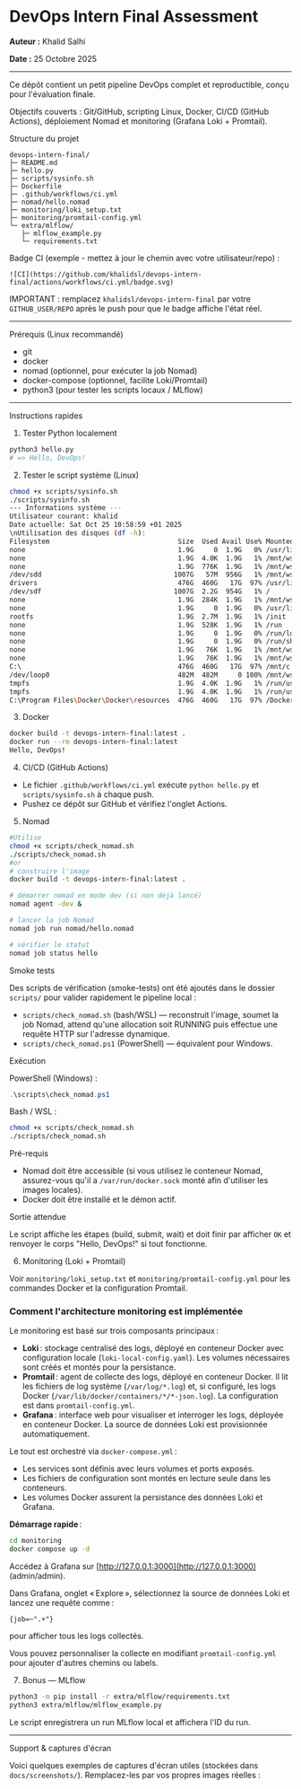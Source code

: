 # DevOps Intern Final Assessment

**Auteur :** Khalid Salhi

**Date :** 25 Octobre 2025

---

Ce dépôt contient un petit pipeline DevOps complet et reproductible, conçu pour l'évaluation finale.

Objectifs couverts : Git/GitHub, scripting Linux, Docker, CI/CD (GitHub Actions), déploiement Nomad et monitoring (Grafana Loki + Promtail).

Structure du projet

```
devops-intern-final/
├─ README.md
├─ hello.py
├─ scripts/sysinfo.sh
├─ Dockerfile
├─ .github/workflows/ci.yml
├─ nomad/hello.nomad
├─ monitoring/loki_setup.txt
├─ monitoring/promtail-config.yml
└─ extra/mlflow/
   ├─ mlflow_example.py
   └─ requirements.txt
```

Badge CI (exemple - mettez à jour le chemin avec votre utilisateur/repo) :

```
![CI](https://github.com/khalidsl/devops-intern-final/actions/workflows/ci.yml/badge.svg)
```

IMPORTANT : remplacez `khalidsl/devops-intern-final` par votre `GITHUB_USER/REPO` après le push pour que le badge affiche l'état réel.

------

Prérequis (Linux recommandé)

- git
- docker
- nomad (optionnel, pour exécuter la job Nomad)
- docker-compose (optionnel, facilite Loki/Promtail)
- python3 (pour tester les scripts locaux / MLflow)

------

Instructions rapides

1) Tester Python localement

```bash
python3 hello.py
# => Hello, DevOps!
```

2) Tester le script système (Linux)

```bash
chmod +x scripts/sysinfo.sh
./scripts/sysinfo.sh
--- Informations système ---
Utilisateur courant: khalid
Date actuelle: Sat Oct 25 10:58:59 +01 2025
\nUtilisation des disques (df -h):
Filesystem                                Size  Used Avail Use% Mounted on
none                                      1.9G     0  1.9G   0% /usr/lib/modules/6.6.87.2-microsoft-standard-WSL2
none                                      1.9G  4.0K  1.9G   1% /mnt/wsl
none                                      1.9G  776K  1.9G   1% /mnt/wsl/docker-desktop/shared-sockets/host-services
/dev/sdd                                 1007G   57M  956G   1% /mnt/wsl/docker-desktop/docker-desktop-user-distro
drivers                                   476G  460G   17G  97% /usr/lib/wsl/drivers
/dev/sdf                                 1007G  2.2G  954G   1% /
none                                      1.9G  284K  1.9G   1% /mnt/wslg
none                                      1.9G     0  1.9G   0% /usr/lib/wsl/lib
rootfs                                    1.9G  2.7M  1.9G   1% /init
none                                      1.9G  528K  1.9G   1% /run
none                                      1.9G     0  1.9G   0% /run/lock
none                                      1.9G     0  1.9G   0% /run/shm
none                                      1.9G   76K  1.9G   1% /mnt/wslg/versions.txt
none                                      1.9G   76K  1.9G   1% /mnt/wslg/doc
C:\                                       476G  460G   17G  97% /mnt/c
/dev/loop0                                482M  482M     0 100% /mnt/wsl/docker-desktop/cli-tools
tmpfs                                     1.9G  4.0K  1.9G   1% /run/user/1000
tmpfs                                     1.9G  4.0K  1.9G   1% /run/user/0
C:\Program Files\Docker\Docker\resources  476G  460G   17G  97% /Docker/host
```

3) Docker

```bash
docker build -t devops-intern-final:latest .
docker run --rm devops-intern-final:latest 
Hello, DevOps!
```

4) CI/CD (GitHub Actions)

- Le fichier `.github/workflows/ci.yml` exécute `python hello.py` et `scripts/sysinfo.sh` à chaque push.
- Pushez ce dépôt sur GitHub et vérifiez l'onglet Actions.

5) Nomad

```bash
#Utilise 
chmod +x scripts/check_nomad.sh
./scripts/check_nomad.sh
#or 
# construire l'image
docker build -t devops-intern-final:latest .

# démarrer nomad en mode dev (si non déjà lancé)
nomad agent -dev &

# lancer la job Nomad
nomad job run nomad/hello.nomad

# vérifier le statut
nomad job status hello
``` 

Smoke tests

Des scripts de vérification (smoke-tests) ont été ajoutés dans le dossier `scripts/` pour valider rapidement le pipeline local :

- `scripts/check_nomad.sh` (bash/WSL) — reconstruit l'image, soumet la job Nomad, attend qu'une allocation soit RUNNING puis effectue une requête HTTP sur l'adresse dynamique.
- `scripts/check_nomad.ps1` (PowerShell) — équivalent pour Windows.

Exécution

PowerShell (Windows) :

```powershell
.\scripts\check_nomad.ps1
```

Bash / WSL :

```bash
chmod +x scripts/check_nomad.sh
./scripts/check_nomad.sh
```

Pré-requis

- Nomad doit être accessible (si vous utilisez le conteneur Nomad, assurez-vous qu'il a `/var/run/docker.sock` monté afin d'utiliser les images locales).
- Docker doit être installé et le démon actif.

Sortie attendue

Le script affiche les étapes (build, submit, wait) et doit finir par afficher `OK` et renvoyer le corps "Hello, DevOps!" si tout fonctionne.



6) Monitoring (Loki + Promtail)

Voir `monitoring/loki_setup.txt` et `monitoring/promtail-config.yml` pour les commandes Docker et la configuration Promtail.
  
### Comment l'architecture monitoring est implémentée

Le monitoring est basé sur trois composants principaux :

- **Loki** : stockage centralisé des logs, déployé en conteneur Docker avec configuration locale (`loki-local-config.yaml`). Les volumes nécessaires sont créés et montés pour la persistance.
- **Promtail** : agent de collecte des logs, déployé en conteneur Docker. Il lit les fichiers de log système (`/var/log/*.log`) et, si configuré, les logs Docker (`/var/lib/docker/containers/*/*-json.log`). La configuration est dans `promtail-config.yml`.
- **Grafana** : interface web pour visualiser et interroger les logs, déployée en conteneur Docker. La source de données Loki est provisionnée automatiquement.

Le tout est orchestré via `docker-compose.yml` :

- Les services sont définis avec leurs volumes et ports exposés.
- Les fichiers de configuration sont montés en lecture seule dans les conteneurs.
- Les volumes Docker assurent la persistance des données Loki et Grafana.

**Démarrage rapide** :

```bash
cd monitoring
docker compose up -d
```

Accédez à Grafana sur [http://127.0.0.1:3000](http://127.0.0.1:3000) (admin/admin).

Dans Grafana, onglet « Explore », sélectionnez la source de données Loki et lancez une requête comme :
```
{job=~".+"}
```
pour afficher tous les logs collectés.

Vous pouvez personnaliser la collecte en modifiant `promtail-config.yml` pour ajouter d'autres chemins ou labels.

7) Bonus — MLflow

```bash
python3 -m pip install -r extra/mlflow/requirements.txt
python3 extra/mlflow/mlflow_example.py
```

Le script enregistrera un run MLflow local et affichera l'ID du run.

------

Support & captures d'écran

Voici quelques exemples de captures d'écran utiles (stockées dans `docs/screenshots/`). Remplacez-les par vos propres images réelles :


